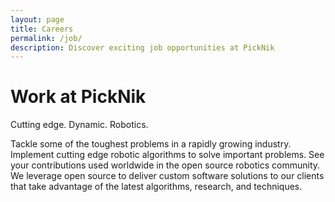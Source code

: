 ```yaml
---
layout: page
title: Careers
permalink: /job/
description: Discover exciting job opportunities at PickNik
---
```

<div class="container">
    <div class="careers-section-main">
        <div class="row justify-content-center">
            <div class="col-12 col-lg-4">
                <h1 class="careers-section-main-title">Work at PickNik</h1>
                <span class="careers-section-main-title--small">Cutting edge. Dynamic. Robotics.</span>
            </div>
            <div class="col-12 col-lg-6">
                <p>
                    Tackle some of the toughest problems in a rapidly growing industry. Implement cutting edge robotic algorithms to solve important problems. See your contributions used worldwide in the open source robotics community. We leverage open source to deliver custom software solutions to our clients that take advantage of the latest algorithms, research, and techniques.
                </p>
            </div>
        </div>
    </div>
</div>
<div class="container-fluid bg-grey">
    <div class="careers-card-wrapper">
        <div class="careers-card-single">
            <div class="col-12 col-xl-10 text-center">
                <div id="grnhse_app"></div>
            </div>
        </div>
    </div>
</div>
